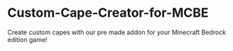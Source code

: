 # Custom-Cape-Creator-for-MCBE
Create custom capes with our pre made addon for your Minecraft Bedrock edition game!
